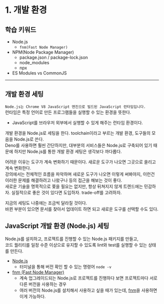 # 1. 개발 환경

## 학습 키워드

* Node.js
  * `fnm(Fast Node Manager)`
* NPM(Node Package Manager)
  * package.json / package-lock.json
  * node\_modules
  * npx
* ES Modules vs CommonJS

***



## 개발 환경 세팅

`Node.js는 Chrome V8 JavaScript 엔진으로 빌드된 JavaScript 런타임입니다.`  
런타임은 특정 언어로 만든 프로그램들을 실행할 수 있는 환경을 뜻한다.

* JavaScript를 브라우저 외부에서 실행할 수 있게 해주는 런타임 환경이다.

개발 환경을 Node.js로 세팅을 한다. toolchain이라고 부르는 개발 환경, 도구들의 모음을 Node.js로 쓴다.  
Deno를 사용하면 훨씬 간단하지만, 대부분의 서비스들은 Node.js로 구축되어 있기 때문에 하지만 Node.js를 통한 개발 환경 세팅은 생각보다 까다롭다.


어려운 이유는 도구가 계속 변화하기 때문이다. 새로운 도구가 나오면 그곳으로 쏠리고 계속 변화한다.  
강의에서는 전체적인 흐름을 파악하며 새로운 도구가 나오면 이렇게 써봐야지, 이런건 이러한 문제를 해결하려고 나왔구나 등의 접근을 해보는 것이 좋다.  
새로운 기술을 명목적으로 쫒을 필요는 없지만, 항상 뒤쳐지지 않게 트렌드에는 민감하자. 실질적으로 좋은 것이 있다면 도입하자. trade-off를 고려하자.


지금의 세팅도 나중에는 조금씩 달라질 것이다.  
바뀐 부분이 있으면 문서를 찾아서 업데이트 하면 되고 새로운 도구를 선택할 수도 있다.







## JavaScript 개발 환경 (Node.js) 세팅

Node.js를 설치하고, 프로젝트를 진행할 수 있는 Node.js 패키지를 만들고,  
코드 퀄리티를 일정 수준 이상으로 유지할 수 있도록 lint와 test를 실행할 수 있는 상태를 만든다.

* [Node.js](https://nodejs.org/en)
  * 터미널을 통해 버전 확인 할 수 있는 명령어 `node -v`
* [fnm (Fast Node Manager)](https://github.com/Schniz/fnm)
  * 계속 업그레이드되는 Node.js로 프로젝트를 진행하다 보면 프로젝트마다 서로 다른 버전을 사용하는 경우
  * 여러 버전의 Node.js를 설치해서 사용하고 싶을 때가 있는데, [fnm](https://github.com/Schniz/fnm)을 사용하면 이게 가능하다.

